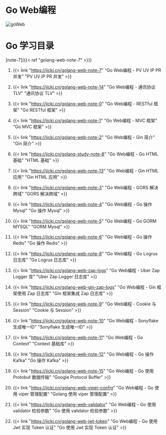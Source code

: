 # Go Web编程


![goWeb][1]


# Go 学习目录

[note-7]({{< ref "golang-web-note-7" >}})

1. {{< link "https://jicki.cn/golang-web-note-7" "Go Web编程 - PV UV IP PR 并发" "PV UV IP PR 并发" >}}

2. {{< link "https://jicki.cn/golang-web-note-14" "Go Web编程 - 通讯协议 TLV" "通讯协议 TLV" >}}

3. {{< link "https://jicki.cn/golang-web-note-0" "Go Web编程 - RESTful 框架" "Go RESTful 框架" >}}

4. {{< link "https://jicki.cn/golang-web-note-1" "Go Web编程 - MVC 框架" "Go MVC 框架" >}}

5. {{< link "https://jicki.cn/golang-web-note-2" "Go Web编程 - Gin 简介" "Gin 简介" >}}

6. {{< link "https://jicki.cn/golang-study-note-8" "Go Web编程 - Go HTML 基础" "HTML 基础" >}}

7. {{< link "https://jicki.cn/golang-web-note-13" "Go Web编程 - Gin HTML 应用" "Gin HTML 应用" >}}

8. {{< link "https://jicki.cn/golang-web-note-3" "Go Web编程 - GORS 解决跨域" "GORS 解决跨域" >}}

9. {{< link "https://jicki.cn/golang-web-note-4" "Go Web编程 - Go 操作 Mysql" "Go 操作 Mysql" >}}

10. {{< link "https://jicki.cn/golang-web-note-5" "Go Web编程 - Go GORM MYSQL" "GORM Mysql" >}} 

11. {{< link "https://jicki.cn/golang-web-note-6" "Go Web编程 - Go 操作 Redis" "Go 操作 Redis" >}}

12. {{< link "https://jicki.cn/golang-web-note-8" "Go Web编程 - Go Logrus 日志库" "Go Logrus 日志库" >}}

13. {{< link "https://jicki.cn/golang-web-zap-logs" "Go Web编程 - Uber Zap Logger 库" "Uber Zap Logger 日志库" >}}

14. {{< link "https://jicki.cn/golang-web-gin-zap-logs" "Go Web编程 - Gin 框架使用 Zap 日志库" "Gin 框架集成 Zap 日志库" >}}

15. {{< link "https://jicki.cn/golang-web-note-9" "Go Web编程 - Cookie 与 Session" "Cookie 与 Session" >}}

16. {{< link "https://jicki.cn/golang-web-note-10" "Go Web编程 - Sonyflake 生成唯一ID" "Sonyflake 生成唯一ID" >}}

17. {{< link "https://jicki.cn/golang-web-note-11" "Go Web编程 - Go Context" "Context 基础库" >}}

18. {{< link "https://jicki.cn/golang-web-note-12" "Go Web编程 - Go 操作 Kafka" "Go 操作 Kafka" >}}

19. {{< link "https://jicki.cn/golang-web-note-15" "Go Web编程 - Go 使用 Protobuf 数据传输" "Google Protocol Buffer" >}}

20. {{< link "https://jicki.cn/golang-web-viper-config" "Go Web编程 - Go 使用 viper 管理配置" "Golang 使用 viper 管理配置" >}}

21. {{< link "https://jicki.cn/golang-web-validator" "Go Web编程 - Go 使用 validator 检验参数" "Go 使用 validator 检验参数" >}}

22. {{< link "https://jicki.cn/golang-web-jwt-token" "Go Web编程 - Go 使用 Jwt 实现 Token 认证" "Go 使用 Jwt 实现 Token 认证" >}}


  [1]: https://jicki.cn/img/posts/golang/goweb.png

